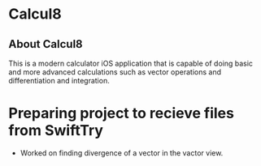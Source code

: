 # Calcul8

## About Calcul8
This is a modern calculator iOS application that is capable of doing basic and more advanced calculations such as vector operations and differentiation and integration.

# Preparing project to recieve files from SwiftTry
* Worked on finding divergence of a vector in the vactor view.
